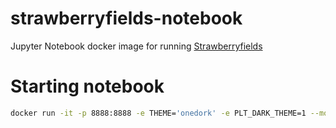 # strawberryfields-notebook
Jupyter Notebook docker image for running [Strawberryfields](https://strawberryfields.readthedocs.io/en/stable/index.html)
# Starting notebook
```bash
docker run -it -p 8888:8888 -e THEME='onedork' -e PLT_DARK_THEME=1 --mount type=bind,source="$(pwd)",target=/home/nagyd96/workdir nagyd96/strawberryfields-notebook:latest
```
